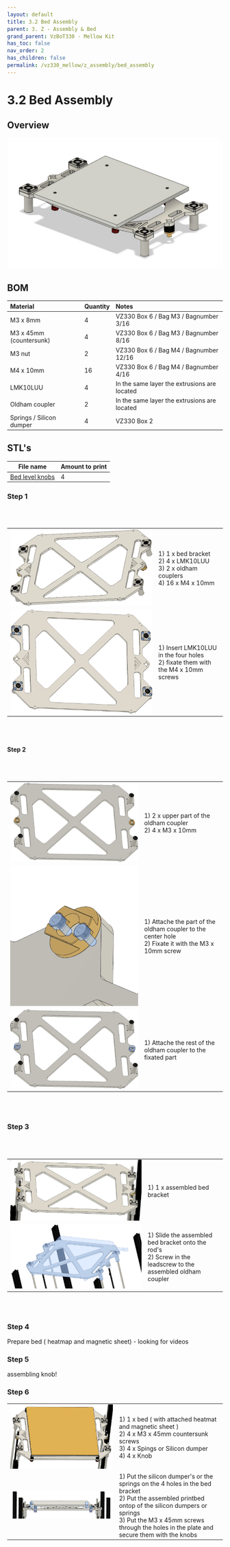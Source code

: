 ```yaml
---
layout: default
title: 3.2 Bed Assembly
parent: 3. Z - Assembly & Bed
grand_parent: VzBoT330 - Mellow Kit
has_toc: false
nav_order: 2
has_children: false
permalink: /vz330_mellow/z_assembly/bed_assembly
---
```


# 3.2 Bed Assembly

## Overview

![Bed Overview](../../assets/images/manual/vz330_mellow/z_assembly/bed_assembly/overview.png)

## BOM

| Material        | Quantity          | Notes |
|:-------------|:------------------|:------|
| M3 x 8mm | 4 | VZ330 Box 6 / Bag M3 / Bagnumber 3/16  |
| M3 x 45mm (countersunk) | 4 | VZ330 Box 6 / Bag M3 / Bagnumber 8/16 |
| M3 nut | 2 | VZ330 Box 6 / Bag M4 / Bagnumber 12/16 |
| M4 x 10mm | 16 | VZ330 Box 6 / Bag M4 / Bagnumber 4/16  |
| LMK10LUU | 4 | In the same layer the extrusions are located |
| Oldham coupler | 2 | In the same layer the extrusions are located |
| Springs / Silicon dumper | 4 | VZ330 Box 2 |

## STL's

| File name | Amount to print |
|-----------|-----------------|
| <a href="https://github.com/VzBoT3D/VzBoT-Vz330/blob/master/Assemblies%20BOM%20and%20STL/Z%20complete%20system%20-%20Aluminum/STLs/Bed%20level%20adjustment%20knobs%20.stl" target="_blank">Bed level knobs</a> | 4 | - |

### Step 1

<br>
<br>

| | |
|-|-|
| ![Step 1](../../assets/images/manual/vz330_mellow/z_assembly/bed_assembly/step1.png) | 1) 1 x bed bracket <br> 2) 4 x LMK10LUU <br> 3) 2 x oldham couplers  <br> 4) 16 x M4 x 10mm |
| ![Part 1](../../assets/images/manual/vz330_mellow/z_assembly/bed_assembly/step1_part1.png) | 1) Insert LMK10LUU in the four holes <br> 2) fixate them with the M4 x 10mm screws |

<br>
<br>

#### Step 2

<br>
<br>

| | |
|-|-|
| ![Step 2](../../assets/images/manual/vz330_mellow/z_assembly/bed_assembly/step2.png) | 1) 2 x upper part of the oldham coupler <br> 2) 4 x M3 x 10mm |
| ![Part 1](../../assets/images/manual/vz330_mellow/z_assembly/bed_assembly/step2_part1.png) | 1) Attache the part of the oldham coupler to the center hole <br> 2) Fixate it with the M3 x 10mm screw |
| ![Part 2](../../assets/images/manual/vz330_mellow/z_assembly/bed_assembly/step2_part2.png) | 1) Attache the rest of the oldham coupler to the fixated part |

<br>
<br>

### Step 3

<br>
<br>

| | |
|-|-|
| ![Step 3](../../assets/images/manual/vz330_mellow/z_assembly/bed_assembly/step3.png) | 1) 1 x assembled bed bracket |
| ![Part 1](../../assets/images/manual/vz330_mellow/z_assembly/bed_assembly/step3_part1.png) | 1) Slide the assembled bed bracket onto the rod's <br> 2) Screw in the leadscrew to the assembled oldham coupler |

<br>
<br>

### Step 4

Prepare bed ( heatmap and magnetic sheet) - looking for videos

### Step 5

assembling knob!

### Step 6

| | |
|-|-|
| ![Step 5](../../assets/images/manual/vz330_mellow/z_assembly/bed_assembly/step6.png) | 1) 1 x bed ( with attached heatmat and magnetic sheet ) <br> 2) 4 x M3 x 45mm countersunk screws <br> 3) 4 x Spings or Silicon dumper <br> 4) 4 x Knob |
| ![Part 1](../../assets/images/manual/vz330_mellow/z_assembly/bed_assembly/step6_part1.png) | 1) Put the silicon dumper's or the springs on the 4 holes in the bed bracket <br> 2) Put the assembled printbed ontop of the silicon dumpers or springs <br> 3) Put the M3 x 45mm screws through the holes in the plate and secure them with the knobs |